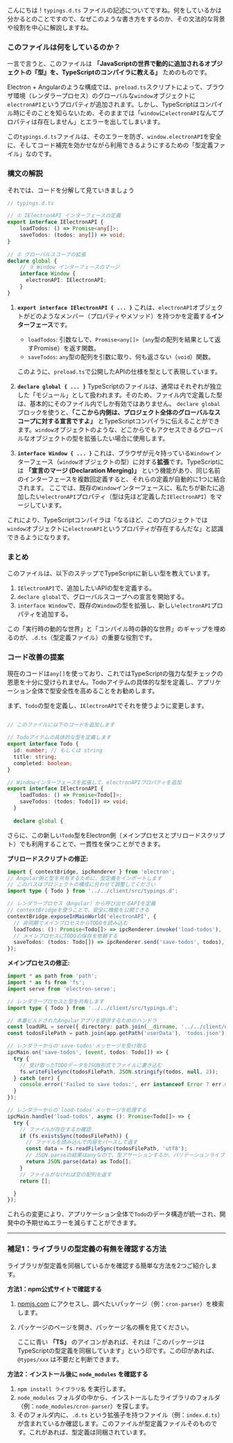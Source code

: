 こんにちは！`typings.d.ts` ファイルの記述についてですね。何をしているかは分かるとのことですので、なぜこのような書き方をするのか、その文法的な背景や役割を中心に解説しますね。

### このファイルは何をしているのか？

一言で言うと、このファイルは **「JavaScriptの世界で動的に追加されるオブジェクトの『型』を、TypeScriptのコンパイラに教える」** ためのものです。

Electron + Angularのような構成では、`preload.ts`スクリプトによって、ブラウザ環境（レンダラープロセス）のグローバルな`window`オブジェクトに`electronAPI`というプロパティが追加されます。しかし、TypeScriptはコンパイル時にそのことを知らないため、そのままでは「`window`に`electronAPI`なんてプロパティは存在しません」とエラーを出してしまいます。

この`typings.d.ts`ファイルは、そのエラーを防ぎ、`window.electronAPI`を安全に、そしてコード補完を効かせながら利用できるようにするための「型定義ファイル」なのです。

### 構文の解説

それでは、コードを分解して見ていきましょう

```typescript
// typings.d.ts

// ① IElectronAPI インターフェースの定義
export interface IElectronAPI {
    loadTodos: () => Promise<any[]>;
    saveTodos: (todos: any[]) => void;
}
  
// ② グローバルスコープの拡張
declare global {
    // ③ Window インターフェースのマージ
    interface Window {
      electronAPI: IElectronAPI;
    }
}
```

1. **`export interface IElectronAPI { ... }`** これは、`electronAPI`オブジェクトがどのようなメンバー（プロパティやメソッド）を持つかを定義する**インターフェース**です。
    
    - `loadTodos`: 引数なしで、`Promise<any[]>`（`any`型の配列を結果として返すPromise）を返す関数。
    - `saveTodos`: `any`型の配列を引数に取り、何も返さない（`void`）関数。 
    
    このように、`preload.ts`で公開したAPIの仕様を型として表現しています。
    
2. **`declare global { ... }`** TypeScriptのファイルは、通常はそれぞれが独立した「モジュール」として扱われます。そのため、ファイル内で定義した型は、基本的にそのファイル内でしか有効ではありません。 `declare global`ブロックを使うと、**「ここから内側は、プロジェクト全体のグローバルなスコープに対する宣言ですよ」** とTypeScriptコンパイラに伝えることができます。`window`オブジェクトのような、どこからでもアクセスできるグローバルなオブジェクトの型を拡張したい場合に使用します。
    
3. **`interface Window { ... }`** これは、ブラウザが元々持っている`Window`インターフェース（`window`オブジェクトの型）に対する**拡張**です。TypeScriptには **「宣言のマージ (Declaration Merging)」** という機能があり、同じ名前のインターフェースを複数回定義すると、それらの定義が自動的に1つに結合されます。 ここでは、既存の`Window`インターフェースに、私たちが新たに追加したい`electronAPI`プロパティ（型は先ほど定義した`IElectronAPI`）をマージしています。
    

これにより、TypeScriptコンパイラは「なるほど、このプロジェクトでは`window`オブジェクトに`electronAPI`というプロパティが存在するんだな」と認識できるようになります。

### まとめ

このファイルは、以下のステップでTypeScriptに新しい型を教えています。

1. `IElectronAPI`で、追加したいAPIの型を定義する。
2. `declare global`で、グローバルスコープへの宣言を開始する。
3. `interface Window`で、既存の`Window`の型を拡張し、新しい`electronAPI`プロパティを追加する。

この「実行時の動的な世界」と「コンパイル時の静的な世界」のギャップを埋めるのが、`.d.ts`（型定義ファイル）の重要な役割です。

### コード改善の提案

現在のコードは`any[]`を使っており、これではTypeScriptの強力な型チェックの恩恵を十分に受けられません。Todoアイテムの具体的な型を定義し、アプリケーション全体で型安全性を高めることをお勧めします。

まず、`Todo`の型を定義し、`IElectronAPI`でそれを使うように変更します。

```typescript

// このファイルに以下のコードを追加します

// Todoアイテムの具体的な型を定義します
export interface Todo {
  id: number; // もしくは string
  title: string;
  completed: boolean;
}

// Windowインターフェースを拡張して、electronAPIプロパティを追加
export interface IElectronAPI {
    loadTodos: () => Promise<Todo[]>;
    saveTodos: (todos: Todo[]) => void;
  }
  
  declare global {
```

さらに、この新しい`Todo`型をElectron側（メインプロセスとプリロードスクリプト）でも利用することで、一貫性を保つことができます。

**プリロードスクリプトの修正:**

```typescript
import { contextBridge, ipcRenderer } from 'electron';
// Angular側と型を共有するために、型定義をインポートします
// このパスはプロジェクトの構成に合わせて調整してください
import type { Todo } from '../../client/src/typings.d';

// レンダラープロセス（Angular）から呼び出せるAPIを定義
// contextBridgeを使うことで、安全に機能を公開できる
contextBridge.exposeInMainWorld('electronAPI', {
  // 非同期でメインプロセスからTODOを読み込む
  loadTodos: (): Promise<Todo[]> => ipcRenderer.invoke('load-todos'),
  // メインプロセスにTODOの保存を依頼する
  saveTodos: (todos: Todo[]) => ipcRenderer.send('save-todos', todos),
});
```

**メインプロセスの修正:**
```typescript
import * as path from 'path';
import * as fs from 'fs';
import serve from 'electron-serve';

// レンダラープロセスと型を共有します
import type { Todo } from '../../client/src/typings.d';

// 本番ビルドされたAngularアプリを提供するためのハンドラ
const loadURL = serve({ directory: path.join(__dirname, '../../client/dist/todo-app') });
const todosFilePath = path.join(app.getPath('userData'), 'todos.json');

// レンダラーからの'save-todos'メッセージを受け取る
ipcMain.on('save-todos', (event, todos: Todo[]) => {
  try {
    // 受け取ったTODOデータをJSON形式でファイルに書き込む
    fs.writeFileSync(todosFilePath, JSON.stringify(todos, null, 2));
  } catch (err) {
    console.error('Failed to save todos:', err instanceof Error ? err.message : err);
  }
});

// レンダラーからの'load-todos'メッセージを処理する
ipcMain.handle('load-todos', async (): Promise<Todo[]> => {
  try {
    // ファイルが存在するか確認
    if (fs.existsSync(todosFilePath)) {
      // ファイルを読み込んで内容をパースして返す
      const data = fs.readFileSync(todosFilePath, 'utf8');
      // JSON.parseの結果はanyなので、型アサーションするか、バリデーションライブラリを使うのがより安全です
      return JSON.parse(data) as Todo[];
    }
    // ファイルがなければ空の配列を返す
    return [];

  }
});
```

これらの変更により、アプリケーション全体で`Todo`のデータ構造が統一され、開発中の予期せぬエラーを減らすことができます。






---

### 補足1：ライブラリの型定義の有無を確認する方法

ライブラリが型定義を同梱しているかを確認する簡単な方法を2つご紹介します。

**方法1：npm公式サイトで確認する**

1.  [npmjs.com](https://www.npmjs.com/) にアクセスし、調べたいパッケージ（例：`cron-parser`）を検索します。
2.  パッケージのページを開き、パッケージ名の横を見てください。

    ここに青い **「TS」** のアイコンがあれば、それは「このパッケージはTypeScriptの型定義を同梱しています」という印です。この印があれば、`@types/xxx` は不要だと判断できます。

**方法2：インストール後に `node_modules` を確認する**

1.  `npm install ライブラリ名` を実行します。
2.  `node_modules` フォルダの中から、インストールしたライブラリのフォルダ（例：`node_modules/cron-parser`）を探します。
3.  そのフォルダ内に、`.d.ts` という拡張子を持つファイル（例：`index.d.ts`）が含まれているか確認します。このファイルが型定義ファイルそのものです。これがあれば、型定義は同梱されています。
